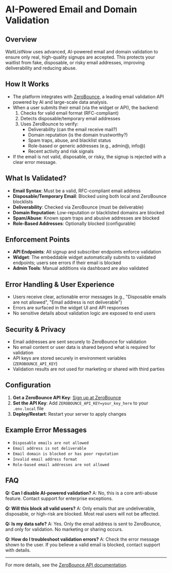 # AI-Powered Email and Domain Validation

## Overview

WaitListNow uses advanced, AI-powered email and domain validation to ensure only real, high-quality signups are accepted. This protects your waitlist from fake, disposable, or risky email addresses, improving deliverability and reducing abuse.

## How It Works

- The platform integrates with [ZeroBounce](https://zerobounce.net/), a leading email validation API powered by AI and large-scale data analysis.
- When a user submits their email (via the widget or API), the backend:
  1. Checks for valid email format (RFC-compliant)
  2. Detects disposable/temporary email addresses
  3. Uses ZeroBounce to verify:
     - Deliverability (can the email receive mail?)
     - Domain reputation (is the domain trustworthy?)
     - Spam traps, abuse, and blacklist status
     - Role-based or generic addresses (e.g., admin@, info@)
     - Recent activity and risk signals
- If the email is not valid, disposable, or risky, the signup is rejected with a clear error message.

## What Is Validated?

- **Email Syntax**: Must be a valid, RFC-compliant email address
- **Disposable/Temporary Email**: Blocked using both local and ZeroBounce blocklists
- **Deliverability**: Checked via ZeroBounce (must be deliverable)
- **Domain Reputation**: Low-reputation or blacklisted domains are blocked
- **Spam/Abuse**: Known spam traps and abusive addresses are blocked
- **Role-Based Addresses**: Optionally blocked (configurable)

## Enforcement Points

- **API Endpoints**: All signup and subscriber endpoints enforce validation
- **Widget**: The embeddable widget automatically submits to validated endpoints; users see errors if their email is blocked
- **Admin Tools**: Manual additions via dashboard are also validated

## Error Handling & User Experience

- Users receive clear, actionable error messages (e.g., "Disposable emails are not allowed", "Email address is not deliverable")
- Errors are surfaced in the widget UI and API responses
- No sensitive details about validation logic are exposed to end users

## Security & Privacy

- Email addresses are sent securely to ZeroBounce for validation
- No email content or user data is shared beyond what is required for validation
- API keys are stored securely in environment variables (`ZEROBOUNCE_API_KEY`)
- Validation results are not used for marketing or shared with third parties

## Configuration

1. **Get a ZeroBounce API Key**: [Sign up at ZeroBounce](https://zerobounce.net/)
2. **Set the API Key**: Add `ZEROBOUNCE_API_KEY=your_key_here` to your `.env.local` file
3. **Deploy/Restart**: Restart your server to apply changes

## Example Error Messages

- `Disposable emails are not allowed`
- `Email address is not deliverable`
- `Email domain is blocked or has poor reputation`
- `Invalid email address format`
- `Role-based email addresses are not allowed`

## FAQ

**Q: Can I disable AI-powered validation?**
A: No, this is a core anti-abuse feature. Contact support for enterprise exceptions.

**Q: Will this block all valid users?**
A: Only emails that are undeliverable, disposable, or high-risk are blocked. Most real users will not be affected.

**Q: Is my data safe?**
A: Yes. Only the email address is sent to ZeroBounce, and only for validation. No marketing or sharing occurs.

**Q: How do I troubleshoot validation errors?**
A: Check the error message shown to the user. If you believe a valid email is blocked, contact support with details.

---

For more details, see the [ZeroBounce API documentation](https://zerobounce.net/docs/).
